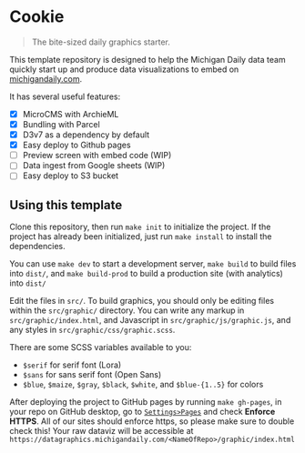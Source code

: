 # Cookie

> The bite-sized daily graphics starter.

This template repository is designed to help the Michigan Daily data team
quickly start up and produce data visualizations to embed on
[michigandaily.com](https://michigandaily.com).

It has several useful features:

- [X] MicroCMS with ArchieML
- [X] Bundling with Parcel
- [X] D3v7 as a dependency by default
- [X] Easy deploy to Github pages
- [ ] Preview screen with embed code (WIP)
- [ ] Data ingest from Google sheets (WIP)
- [ ] Easy deploy to S3 bucket

## Using this template

Clone this repository, then run `make init` to initialize the project. If the
project has already been initialized, just run `make install` to install the
dependencies.

You can use `make dev` to start a development server, `make build` to build
files into `dist/`, and `make build-prod` to build a production site (with
analytics) into `dist/`

Edit the files in `src/`. To build graphics, you should only be editing files
within the `src/graphic/` directory. You can write any markup in
`src/graphic/index.html`, and Javascript in `src/graphic/js/graphic.js`, and any
styles in `src/graphic/css/graphic.scss`.

There are some SCSS variables available to you:

- `$serif` for serif font (Lora)
- `$sans` for sans serif font (Open Sans)
- `$blue`, `$maize`, `$gray`, `$black`, `$white`, and `$blue-{1..5}` for colors

After deploying the project to GitHub pages by running `make gh-pages`, in your repo on GitHub desktop, go to [`Settings>Pages`](../../settings/pages) and check **Enforce HTTPS**. All of our sites should enforce https, so please make sure to double check this! Your raw dataviz will be accessible at `https://datagraphics.michigandaily.com/<NameOfRepo>/graphic/index.html`
